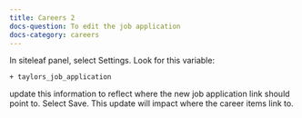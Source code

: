 ```yaml
---
title: Careers 2
docs-question: To edit the job application
docs-category: careers
---
```


In siteleaf panel, select Settings.  Look for this variable:

    + taylors_job_application

update this information to reflect where the new job application link should point to.  Select Save.  This update will impact where the career items link to.
